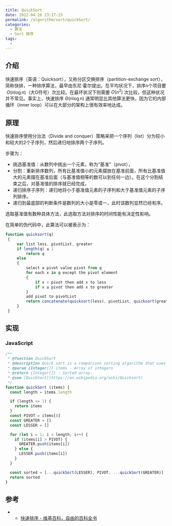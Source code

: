 ```yaml
---
title: QuickSort
date: 2022-04-26 23:17:23
permalink: /algorithm/sort/quickSort/
categories:
  - 算法
  - Sort 排序
tags:
  - 
---
```


## 介绍

快速排序（英语：Quicksort），又称分区交换排序（partition-exchange sort），简称快排，一种排序算法，最早由东尼·霍尔提出。在平均状况下，排序n个项目要 ${\displaystyle \ O(n\log n)}$（大O符号）次比较。在最坏状况下则需要 ${\displaystyle O(n^{2})}$ 次比较，但这种状况并不常见。事实上，快速排序 ${\displaystyle \Theta (n\log n)}$ 通常明显比其他算法更快，因为它的内部循环（inner loop）可以在大部分的架构上很有效率地达成。

## 原理

快速排序使用分治法（Divide and conquer）策略来把一个序列（list）分为较小和较大的2个子序列，然后递归地排序两个子序列。

步骤为：

- 挑选基准值：从数列中挑出一个元素，称为“基准”（pivot），
- 分割：重新排序数列，所有比基准值小的元素摆放在基准前面，所有比基准值大的元素摆在基准后面（与基准值相等的数可以到任何一边）。在这个分割结束之后，对基准值的排序就已经完成，
- 递归排序子序列：递归地将小于基准值元素的子序列和大于基准值元素的子序列排序。
- 递归到最底部的判断条件是数列的大小是零或一，此时该数列显然已经有序。

选取基准值有数种具体方法，此选取方法对排序的时间性能有决定性影响。

在简单的伪代码中，此算法可以被表示为：

```js
function quicksort(q)
 {
     var list less, pivotList, greater
     if length(q) ≤ 1 
         return q
     else 
     {
         select a pivot value pivot from q
         for each x in q except the pivot element
         {
             if x < pivot then add x to less
             if x ≥ pivot then add x to greater
         }
         add pivot to pivotList
         return concatenate(quicksort(less), pivotList, quicksort(greater))
     }
 }
 ```
## 实现

### JavaScript


```js
/**
 * @function QuickSort
 * @description Quick sort is a comparison sorting algorithm that uses a divide and conquer strategy.
 * @param {Integer[]} items - Array of integers
 * @return {Integer[]} - Sorted array.
 * @see [QuickSort](https://en.wikipedia.org/wiki/Quicksort)
 */
function quickSort (items) {
  const length = items.length

  if (length <= 1) {
    return items
  }
  const PIVOT = items[0]
  const GREATER = []
  const LESSER = []

  for (let i = 1; i < length; i++) {
    if (items[i] > PIVOT) {
      GREATER.push(items[i])
    } else {
      LESSER.push(items[i])
    }
  }

  const sorted = [...quickSort(LESSER), PIVOT, ...quickSort(GREATER)]
  return sorted
}
```

## 参考

- - [快速排序 - 维基百科，自由的百科全书](https://zh.wikipedia.org/wiki/%E5%BF%AB%E9%80%9F%E6%8E%92%E5%BA%8F)